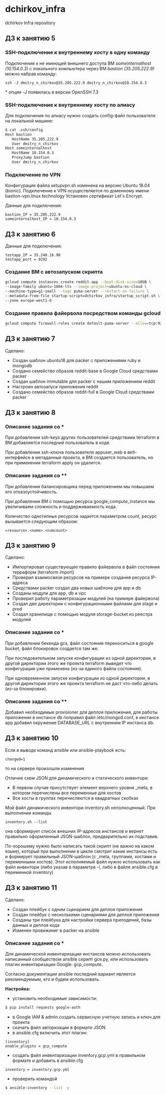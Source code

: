 # dchirkov_infra

dchirkov Infra repository

## ДЗ к занятию 5

### SSH-подключение к внутреннему хосту в одну команду

Подключение к не имеющей внешнего доступа ВМ *someinternalhost (10.154.0.3)* с локального компьютера через ВМ *bastion (35.205.222.9)* можно набрав команду:

```
ssh -J dmitry_n_chirkov@35.205.222.9 dmitry_n_chirkov@10.154.0.3
```

\* опция -J появилась в версии OpenSSH 7.3

### SSH-подключение к внутреннему хосту по алиасу

Для подключения по алиасу нужно создать config-файл пользователя на локальной машине:

```bash
$ cat .ssh/config
Host bastion
   HostName 35.205.222.9
   User dmitry_n_chirkov
Host someinternalhost
   HostName 10.154.0.3
   ProxyJump bastion
   User dmitry_n_chirkov
```

### Подключение по VPN

Конфигурация файла setupvpn.sh изменена на версию Ubuntu 18.04 (bionic).
Подключение к VPN осуществляется по доменному имени bastion-vpn.linux.technology
Установен сертификат Let's Encrypt.

Данные для подключения:

```
bastion_IP = 35.205.222.9
someinternalhost_IP = 10.154.0.3
```

## ДЗ к занятию 6

Данные для подключения:

```
testapp_IP = 35.240.16.90
testapp_port = 9292
```

### Создание ВМ с автозапуском скрипта

```bash
gcloud compute instances create reddit-app --boot-disk-size=10GB \
--image-family ubuntu-1604-lts --image-project=ubuntu-os-cloud \
--machine-type=g1-small --tags puma-server --restart-on-failure \
--metadata-from-file startup-script=dchirkov_infra/startup_script.sh \
--zone europe-west1-b
```

### Создание правила файервола посредством команды gcloud

```bash
gcloud compute firewall-rules create default-puma-server --allow=tcp:9292 --target-tags puma-server
```

## ДЗ к занятию 7

Сделано:

* Создан шаблон ubuntu16 для packer с приложениями ruby и mongodb
* Создано семейство образов reddit-base в Google Cloud средствами packer
* Создан шаблон immutable для packer с нашим приложением reddit
* Настроен автозапуск приложения reddit
* Создано семейство образов reddit-full в Google Cloud средствами packer

## ДЗ к занятию 8

### Описание задания со *

При добавлении ssh-keys других пользователей средствами terraform в ВМ добавляется последний пользователь в коде.

При добавлении ssh-ключа пользователя appuser_web в веб-интерфейсе в метаданные проекта, в ВМ создается пользователь, но
при применении terraform apply он удалится.

### Описание задания со **

При добавлении балансировщика перед приложением мы повышаем его отказоустойчивость.

При добавлении ВМ с помощью ресурса google_compute_instance мы увеличиваем сложность и поддерживаемость кода.

Количество однотипных ресурсов задается параметром count, ресурс вызывается следующим образом:

```
<resource>.<name>.<numcount>
```

## ДЗ к занятию 9

Сделано:

* Импортировал существующее правило файервола в файл состояния терраформ (terraform import)
* Проверил взаимосвязи ресурсов на примере создания ресурса IP-адреса
* Средствами packer создал два новых шаблона для app и db
* Созданы модули для app, db и vpc
* Проверил работу параметризации модулей (на примере файервола)
* Создал две директории с конфигурационными файлами для stage и prod
* Создал хранилище с помощью модуля storage-bucket из реестра модулей

### Описание задания со *

При добавлении бекенда gcs, файл состояния переноситься в google bucket, файл блокировок создается там же.

При последовательном запуске конфигурации из одной директории, в другой директории этого же проекта terraform выведет что конфигурация уже применена (из-за единого файла состояния).

При одновременном запуске конфигурации из одной директории, в другой директории этого же проекта terraform не даст что-либо делать (из-за блокировки).

### Описание задания со **

Добавил необходимые provisioner для деплоя приложения, для работы приложения в инстансе db поправил файл /etc/mongod.conf,
в инстансе app добавил окружение DATABASE_URL с внутренним IP инстанса db.

## ДЗ к занятию 10

Если в выводе команд ansible или ansible-playbook есть:

```
changed=1
```
 
то на сервере произошли изменения

Отличие схем JSON для динамического и статического инвентори:

* В первом случае присутствует элемент верхнего уровня _meta, в котором перечислены все переменные для хостов
* Все хосты в группах перечисляются в квадратных скобках

Мой файл динамического инвентори inventory.sh неполноценный. При выполнении команды 

```
inventory.sh --list
```

она сформирует список внешних IP-адресов инстансов и вернет правильно оформленный JSON-шаблон, предварительно их подставив.

По-хорошему нужно было написать такой скрипт (не важно на каком языке), который при выполнении в цикле смотрит какие инстансы есть
и формирует правильный JSON-шаблон (с _meta, группами, хостами и переменными хостов). 
Этот исполняемый файл нужно использовать как файл инвентори (либо указав в параметре -i, либо в файле ansible.cfg в переменной inventory) 

## ДЗ к занятию 11

Сделано:

* Создан плейбук с одним сценарием для деплоя приложения
* Создан плейбук с несколькими сценариями для деплоя приложения
* Созданы три плейбука для настройки сервера прилодений, базы данных и деплоя кода 
* Изменен провижиниг в packer на ansible 

### Описание задания со *

Для динамической инвентаризации инстансов можно использовать написанный сообществом ansible скрипт gce.py, или использовать
плагин инвентаризации Google: gcp_compute. 

Согласно документации ansible последний вариант является рекомендуемым, его и будем использовать.

**Настройка:**

* установить необходимые зависимости:
```bash
$ pip install requests google-auth
```

* в Google IAM & admin создать сервисную учетную запись и ключ для проекта 
* скачать файл авторизации в формате JSON
* в ansible.cfg включить этот плагин:
```
[inventory]
enable_plugins = gcp_compute
```
* создать файл инвентаризации inventory.gcp.yml в правильном формате и добавить в ansible.cfg
```
inventory = inventory.gcp.yml
```
* проверить командой
```bash
$ ansible-inventory --list -y
```
